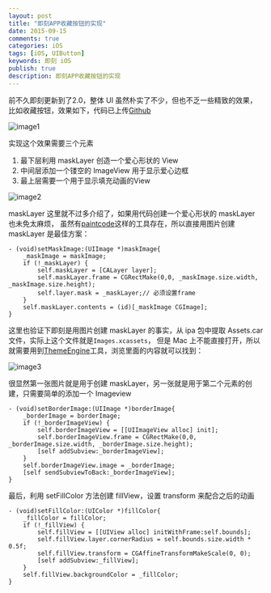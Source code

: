 ```yaml
---
layout: post
title: "即刻APP收藏按钮的实现"
date: 2015-09-15
comments: true
categories: iOS
tags: [iOS, UIButton]
keywords: 即刻 iOS
publish: true
description: 即刻APP收藏按钮的实现
---
```

前不久即刻更新到了2.0，整体 UI 虽然朴实了不少，但也不乏一些精致的效果，比如收藏按钮，效果如下，代码已上传[Github](https://github.com/bawn/StarView)

![image1](http://7ls0py.com1.z0.glb.clouddn.com/star.gif)

实现这个效果需要三个元素

1. 最下层利用 maskLayer 创造一个爱心形状的 View
2. 中间层添加一个镂空的 ImageView 用于显示爱心边框
3. 最上层需要一个用于显示填充动画的View

![image2](http://7ls0py.com1.z0.glb.clouddn.com/level.png)

maskLayer 这里就不过多介绍了，如果用代码创建一个爱心形状的 maskLayer 也未免太麻烦，
虽然有[paintcode](http://www.paintcodeapp.com/)这样的工具存在，所以直接用图片创建 maskLayer 是最佳方案：

```
- (void)setMaskImage:(UIImage *)maskImage{
    _maskImage = maskImage;
    if (!_maskLayer) {
        self.maskLayer = [CALayer layer];
        self.maskLayer.frame = CGRectMake(0,0, _maskImage.size.width, _maskImage.size.height);
        self.layer.mask = _maskLayer;// 必须设置frame
    }
    self.maskLayer.contents = (id)[_maskImage CGImage];
}
```

这里也验证下即刻是用图片创建 maskLayer 的事实，从 ipa 包中提取 Assets.car 文件，实际上这个文件就是`Images.xcassets`，
但是 Mac 上不能直接打开，所以就需要用到[ThemeEngine](https://github.com/alexzielenski/ThemeEngine)工具，浏览里面的内容就可以找到：

![image3](http://7ls0py.com1.z0.glb.clouddn.com/assets.png)

很显然第一张图片就是用于创建 maskLayer，另一张就是用于第二个元素的创建，只需要简单的添加一个 Imageview

```
- (void)setBorderImage:(UIImage *)borderImage{
    _borderImage = borderImage;
    if (!_borderImageView) {
        self.borderImageView = [[UIImageView alloc] init];
        self.borderImageView.frame = CGRectMake(0,0, _borderImage.size.width, _borderImage.size.height);
        [self addSubview:_borderImageView];
    }
    self.borderImageView.image = _borderImage;
    [self sendSubviewToBack:_borderImageView];
}
```

最后，利用 setFillColor 方法创建 fillView，设置 transform 来配合之后的动画

```
- (void)setFillColor:(UIColor *)fillColor{
    _fillColor = fillColor;
    if (!_fillView) {
        self.fillView = [[UIView alloc] initWithFrame:self.bounds];
        self.fillView.layer.cornerRadius = self.bounds.size.width * 0.5f;
        self.fillView.transform = CGAffineTransformMakeScale(0, 0);
        [self addSubview:_fillView];
    }
    self.fillView.backgroundColor = _fillColor;
}
```
